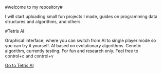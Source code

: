 #welcome to my repository# 

I will start uploading small fun projects I made, guides on programming data structures and algorithms, and others


#Tetris AI

Graphical interface, where you can switch from AI to single player mode so you can try it yourself. AI based on evolutionary algorithms. 
Genetic algorithm, currently testing. For fun and research only. Feel free to control+c and control+v

<a href="https://lucasalcala.github.io/demo.html">Go to Tetris AI</a>
